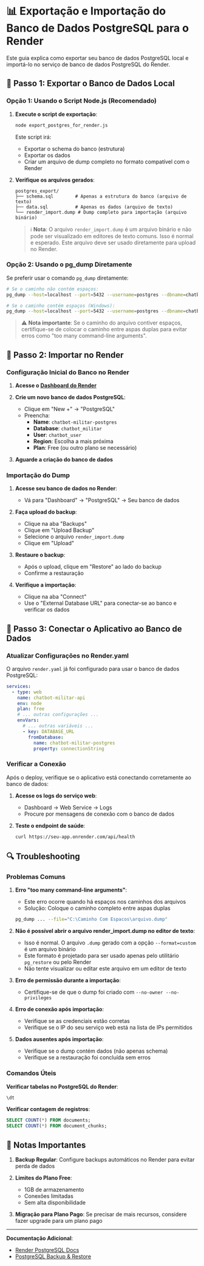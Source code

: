 # 📊 Exportação e Importação do Banco de Dados PostgreSQL para o Render

Este guia explica como exportar seu banco de dados PostgreSQL local e importá-lo no serviço de banco de dados PostgreSQL do Render.

## 🚀 Passo 1: Exportar o Banco de Dados Local

### Opção 1: Usando o Script Node.js (Recomendado)

1. **Execute o script de exportação**:
   ```bash
   node export_postgres_for_render.js
   ```

   Este script irá:
   - Exportar o schema do banco (estrutura)
   - Exportar os dados
   - Criar um arquivo de dump completo no formato compatível com o Render

2. **Verifique os arquivos gerados**:
   ```
   postgres_export/
   ├── schema.sql        # Apenas a estrutura do banco (arquivo de texto)
   ├── data.sql          # Apenas os dados (arquivo de texto)
   └── render_import.dump # Dump completo para importação (arquivo binário)
   ```

   > ℹ️ **Nota**: O arquivo `render_import.dump` é um arquivo binário e não pode ser visualizado em editores de texto comuns. Isso é normal e esperado. Este arquivo deve ser usado diretamente para upload no Render.

### Opção 2: Usando o pg_dump Diretamente

Se preferir usar o comando `pg_dump` diretamente:

```bash
# Se o caminho não contém espaços:
pg_dump --host=localhost --port=5432 --username=postgres --dbname=chatbot_militar --no-owner --no-privileges --format=custom --file=render_import.dump

# Se o caminho contém espaços (Windows):
pg_dump --host=localhost --port=5432 --username=postgres --dbname=chatbot_militar --no-owner --no-privileges --format=custom --file="C:\Caminho Com Espacos\render_import.dump"
```

> ⚠️ **Nota importante**: Se o caminho do arquivo contiver espaços, certifique-se de colocar o caminho entre aspas duplas para evitar erros como "too many command-line arguments".

## 🔄 Passo 2: Importar no Render

### Configuração Inicial do Banco no Render

1. **Acesse o [Dashboard do Render](https://dashboard.render.com)**

2. **Crie um novo banco de dados PostgreSQL**:
   - Clique em "New +" → "PostgreSQL"
   - Preencha:
     - **Name**: `chatbot-militar-postgres`
     - **Database**: `chatbot_militar`
     - **User**: `chatbot_user`
     - **Region**: Escolha a mais próxima
     - **Plan**: Free (ou outro plano se necessário)

3. **Aguarde a criação do banco de dados**

### Importação do Dump

1. **Acesse seu banco de dados no Render**:
   - Vá para "Dashboard" → "PostgreSQL" → Seu banco de dados

2. **Faça upload do backup**:
   - Clique na aba "Backups"
   - Clique em "Upload Backup"
   - Selecione o arquivo `render_import.dump`
   - Clique em "Upload"

3. **Restaure o backup**:
   - Após o upload, clique em "Restore" ao lado do backup
   - Confirme a restauração

4. **Verifique a importação**:
   - Clique na aba "Connect"
   - Use o "External Database URL" para conectar-se ao banco e verificar os dados

## 🔌 Passo 3: Conectar o Aplicativo ao Banco de Dados

### Atualizar Configurações no Render.yaml

O arquivo `render.yaml` já foi configurado para usar o banco de dados PostgreSQL:

```yaml
services:
  - type: web
    name: chatbot-militar-api
    env: node
    plan: free
    # ... outras configurações ...
    envVars:
      # ... outras variáveis ...
      - key: DATABASE_URL
        fromDatabase:
          name: chatbot-militar-postgres
          property: connectionString
```

### Verificar a Conexão

Após o deploy, verifique se o aplicativo está conectando corretamente ao banco de dados:

1. **Acesse os logs do serviço web**:
   - Dashboard → Web Service → Logs
   - Procure por mensagens de conexão com o banco de dados

2. **Teste o endpoint de saúde**:
   ```bash
   curl https://seu-app.onrender.com/api/health
   ```

## 🔍 Troubleshooting

### Problemas Comuns

1. **Erro "too many command-line arguments"**:
   - Este erro ocorre quando há espaços nos caminhos dos arquivos
   - Solução: Coloque o caminho completo entre aspas duplas
   ```bash
   pg_dump ... --file="C:\Caminho Com Espacos\arquivo.dump"
   ```

2. **Não é possível abrir o arquivo render_import.dump no editor de texto**:
   - Isso é normal. O arquivo `.dump` gerado com a opção `--format=custom` é um arquivo binário
   - Este formato é projetado para ser usado apenas pelo utilitário `pg_restore` ou pelo Render
   - Não tente visualizar ou editar este arquivo em um editor de texto

3. **Erro de permissão durante a importação**:
   - Certifique-se de que o dump foi criado com `--no-owner --no-privileges`

4. **Erro de conexão após importação**:
   - Verifique se as credenciais estão corretas
   - Verifique se o IP do seu serviço web está na lista de IPs permitidos

5. **Dados ausentes após importação**:
   - Verifique se o dump contém dados (não apenas schema)
   - Verifique se a restauração foi concluída sem erros

### Comandos Úteis

**Verificar tabelas no PostgreSQL do Render**:
```sql
\dt
```

**Verificar contagem de registros**:
```sql
SELECT COUNT(*) FROM documents;
SELECT COUNT(*) FROM document_chunks;
```

## 📝 Notas Importantes

1. **Backup Regular**: Configure backups automáticos no Render para evitar perda de dados

2. **Limites do Plano Free**:
   - 1GB de armazenamento
   - Conexões limitadas
   - Sem alta disponibilidade

3. **Migração para Plano Pago**: Se precisar de mais recursos, considere fazer upgrade para um plano pago

---

**Documentação Adicional**:
- [Render PostgreSQL Docs](https://render.com/docs/databases)
- [PostgreSQL Backup & Restore](https://www.postgresql.org/docs/current/backup.html) 